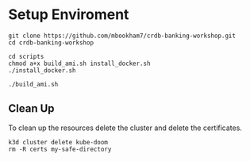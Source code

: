 # Setup Enviroment

```
git clone https://github.com/mbookham7/crdb-banking-workshop.git
cd crdb-banking-workshop
```
```
cd scripts
chmod a+x build_ami.sh install_docker.sh
./install_docker.sh
```

```
./build_ami.sh
```


## Clean Up
To clean up the resources delete the cluster and delete the certificates.
```
k3d cluster delete kube-doom
rm -R certs my-safe-directory
```